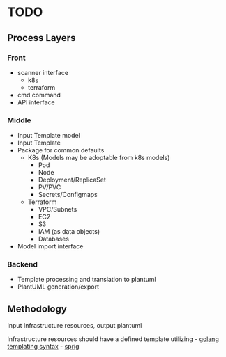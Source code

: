 # TODO 

## Process Layers

### Front

- scanner interface
    - k8s
    - terraform
- cmd command
- API interface

### Middle

- Input Template model
- Input Template
- Package for common defaults
    - K8s (Models may be adoptable from k8s models)
        - Pod
        - Node
        - Deployment/ReplicaSet
        - PV/PVC
        - Secrets/Configmaps
    - Terraform
        - VPC/Subnets
        - EC2
        - S3
        - IAM (as data objects)
        - Databases
- Model import interface

### Backend

- Template processing and translation to plantuml
- PlantUML generation/export

## Methodology

Input Infrastructure resources, output plantuml

Infrastructure resources should have a defined template utilizing 
    - [golang templating syntax](https://pkg.go.dev/text/template)
    - [sprig](https://github.com/Masterminds/sprig)
